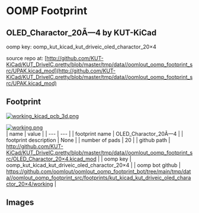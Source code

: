 # OOMP Footprint  
## OLED_Charactor_20Ã—4  by KUT-KiCad  
  
oomp key: oomp_kut_kicad_kut_driveic_oled_charactor_20×4  
  
source repo at: [http://github.com/KUT-KiCad/KUT_DriveIC.pretty/blob/master/tmp/data//oomlout_oomp_footprint_src/UPAK.kicad_mod](http://github.com/KUT-KiCad/KUT_DriveIC.pretty/blob/master/tmp/data//oomlout_oomp_footprint_src/UPAK.kicad_mod)  
## Footprint  
  
[![working_kicad_pcb_3d.png](working_kicad_pcb_3d_600.png)](working_kicad_pcb_3d.png)  
  
[![working.png](working_600.png)](working.png)  
| name | value | 
| --- | --- | 
| footprint name | OLED_Charactor_20Ã—4 | 
| footprint description | None | 
| number of pads | 20 | 
| github path | http://github.com/KUT-KiCad/KUT_DriveIC.pretty/blob/master/tmp/data//oomlout_oomp_footprint_src/OLED_Charactor_20×4.kicad_mod | 
| oomp key | oomp_kut_kicad_kut_driveic_oled_charactor_20×4 | 
| oomp bot github | https://github.com/oomlout/oomlout_oomp_footprint_bot/tree/main/tmp/data//oomlout_oomp_footprint_src/footprints/kut_kicad_kut_driveic_oled_charactor_20×4/working | 
## Images  
